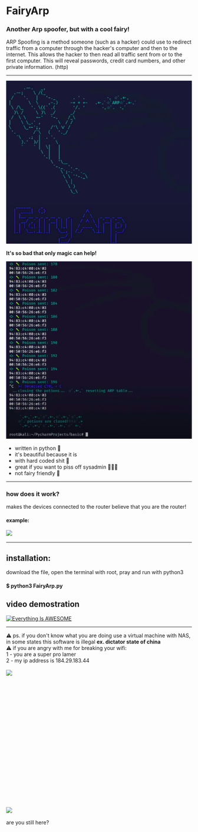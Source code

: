 # FairyArp
### Another Arp spoofer, but with a cool fairy!
ARP Spoofing is a method someone (such as a hacker) could use to redirect traffic from a computer through the hacker's computer and then to the internet. This allows the hacker to then read all traffic sent from or to the first computer. This will reveal passwords, credit card numbers, and other private information. (http)
<hr>

<img width="600" src="https://github.com/v1nc3-source/FairyArp/blob/master/screenshot.png?raw=true">
</p> 

<b>It's so bad that only magic can help!</b>


<img width="600" src="https://github.com/v1nc3-source/FairyArp/blob/master/screenshot2.png.png?raw=true">
</p> 

- written in python 🐍
- it's beautiful because it is
- with hard coded shit 💩
- great if you want to piss off sysadmin 👩🏿‍💻
- not fairy friendly 🧚

<hr>

### how does it work?
makes the devices connected to the router believe that you are the router!
<br>
#### example:<br>
<img width="400" src="https://media.giphy.com/media/NmerZ36iBkmKk/giphy.gif">
</p> 

<hr>

## installation:

download the file, open the terminal with root, pray and run with python3 

#### <b>$ python3 FairyArp.py</b>

## video demostration <br>
[![Everything Is AWESOME](https://img.youtube.com/vi/qQiAEKBOmUg/hqdefault.jpg)](https://youtu.be/qQiAEKBOmUg "Everything Is AWESOME")


<hr>

⚠️ ps. if you don't know what you are doing use a virtual machine with NAS, in some states this software is illegal <b>ex. dictator state of china</b><br>
⚠️ if you are angry with me for breaking your wifi:<br>
1 - you are a super pro lamer<br>
2 - my ip address is 184.29.183.44<br>
<br>
<img width="150" src="https://media.giphy.com/media/F4a3ugD96Xl28/giphy.gif">
</p> 


<br>
<br>
<br>
<br>
<br>
<br>
<br>
<br>
<br>
<br>
<br>
<br>
<br>
<br>
<br>
<br>
<br>
<br>
<br>
<br>

<img width="400" src="https://i.kym-cdn.com/photos/images/original/001/349/277/7b6.gif">
</p> 
          are you still here?




